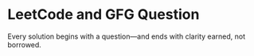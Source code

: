 # LeetCode and GFG Question
Every solution begins with a question—and ends with clarity earned, not borrowed.
